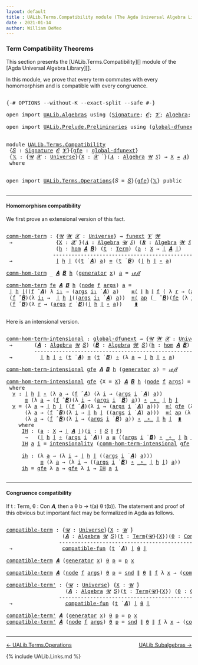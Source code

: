 ```yaml
---
layout: default
title : UALib.Terms.Compatibility module (The Agda Universal Algebra Library)
date : 2021-01-14
author: William DeMeo
---
```


### <a id="term-compatibility-theorems">Term Compatibility Theorems</a>

This section presents the [UALib.Terms.Compatibility][] module of the [Agda Universal Algebra Library][].

In this module, we prove that every term commutes with every homomorphism and is compatible with every congruence.

<pre class="Agda">

<a id="454" class="Symbol">{-#</a> <a id="458" class="Keyword">OPTIONS</a> <a id="466" class="Pragma">--without-K</a> <a id="478" class="Pragma">--exact-split</a> <a id="492" class="Pragma">--safe</a> <a id="499" class="Symbol">#-}</a>

<a id="504" class="Keyword">open</a> <a id="509" class="Keyword">import</a> <a id="516" href="UALib.Algebras.html" class="Module">UALib.Algebras</a> <a id="531" class="Keyword">using</a> <a id="537" class="Symbol">(</a><a id="538" href="UALib.Algebras.Signatures.html#1452" class="Function">Signature</a><a id="547" class="Symbol">;</a> <a id="549" href="universes.html#613" class="Generalizable">𝓞</a><a id="550" class="Symbol">;</a> <a id="552" href="universes.html#617" class="Generalizable">𝓥</a><a id="553" class="Symbol">;</a> <a id="555" href="UALib.Algebras.Algebras.html#811" class="Function">Algebra</a><a id="562" class="Symbol">;</a> <a id="564" href="UALib.Algebras.Algebras.html#3925" class="Function Operator">_↠_</a><a id="567" class="Symbol">)</a>

<a id="570" class="Keyword">open</a> <a id="575" class="Keyword">import</a> <a id="582" href="UALib.Prelude.Preliminaries.html" class="Module">UALib.Prelude.Preliminaries</a> <a id="610" class="Keyword">using</a> <a id="616" class="Symbol">(</a><a id="617" href="MGS-Subsingleton-Theorems.html#3468" class="Function">global-dfunext</a><a id="631" class="Symbol">;</a> <a id="633" href="universes.html#551" class="Postulate">Universe</a><a id="641" class="Symbol">;</a> <a id="643" href="universes.html#758" class="Function Operator">_̇</a><a id="645" class="Symbol">)</a>


<a id="649" class="Keyword">module</a> <a id="656" href="UALib.Terms.Compatibility.html" class="Module">UALib.Terms.Compatibility</a>
 <a id="683" class="Symbol">{</a><a id="684" href="UALib.Terms.Compatibility.html#684" class="Bound">𝑆</a> <a id="686" class="Symbol">:</a> <a id="688" href="UALib.Algebras.Signatures.html#1452" class="Function">Signature</a> <a id="698" href="universes.html#613" class="Generalizable">𝓞</a> <a id="700" href="universes.html#617" class="Generalizable">𝓥</a><a id="701" class="Symbol">}{</a><a id="703" href="UALib.Terms.Compatibility.html#703" class="Bound">gfe</a> <a id="707" class="Symbol">:</a> <a id="709" href="MGS-Subsingleton-Theorems.html#3468" class="Function">global-dfunext</a><a id="723" class="Symbol">}</a>
 <a id="726" class="Symbol">{</a><a id="727" href="UALib.Terms.Compatibility.html#727" class="Bound">𝕏</a> <a id="729" class="Symbol">:</a> <a id="731" class="Symbol">{</a><a id="732" href="UALib.Terms.Compatibility.html#732" class="Bound">𝓤</a> <a id="734" href="UALib.Terms.Compatibility.html#734" class="Bound">𝓧</a> <a id="736" class="Symbol">:</a> <a id="738" href="universes.html#551" class="Postulate">Universe</a><a id="746" class="Symbol">}{</a><a id="748" href="UALib.Terms.Compatibility.html#748" class="Bound">X</a> <a id="750" class="Symbol">:</a> <a id="752" href="UALib.Terms.Compatibility.html#734" class="Bound">𝓧</a> <a id="754" href="universes.html#758" class="Function Operator">̇</a> <a id="756" class="Symbol">}(</a><a id="758" href="UALib.Terms.Compatibility.html#758" class="Bound">𝑨</a> <a id="760" class="Symbol">:</a> <a id="762" href="UALib.Algebras.Algebras.html#811" class="Function">Algebra</a> <a id="770" href="UALib.Terms.Compatibility.html#732" class="Bound">𝓤</a> <a id="772" href="UALib.Terms.Compatibility.html#684" class="Bound">𝑆</a><a id="773" class="Symbol">)</a> <a id="775" class="Symbol">→</a> <a id="777" href="UALib.Terms.Compatibility.html#748" class="Bound">X</a> <a id="779" href="UALib.Algebras.Algebras.html#3925" class="Function Operator">↠</a> <a id="781" href="UALib.Terms.Compatibility.html#758" class="Bound">𝑨</a><a id="782" class="Symbol">}</a>
 <a id="785" class="Keyword">where</a>


<a id="793" class="Keyword">open</a> <a id="798" class="Keyword">import</a> <a id="805" href="UALib.Terms.Operations.html" class="Module">UALib.Terms.Operations</a><a id="827" class="Symbol">{</a><a id="828" class="Argument">𝑆</a> <a id="830" class="Symbol">=</a> <a id="832" href="UALib.Terms.Compatibility.html#684" class="Bound">𝑆</a><a id="833" class="Symbol">}{</a><a id="835" href="UALib.Terms.Compatibility.html#703" class="Bound">gfe</a><a id="838" class="Symbol">}{</a><a id="840" href="UALib.Terms.Compatibility.html#727" class="Bound">𝕏</a><a id="841" class="Symbol">}</a> <a id="843" class="Keyword">public</a>

</pre>

----------------------------------------------------------

#### <a id="homomorphism compatibility">Homomorphism compatibility</a>

We first prove an extensional version of this fact.

<pre class="Agda">

<a id="comm-hom-term"></a><a id="1062" href="UALib.Terms.Compatibility.html#1062" class="Function">comm-hom-term</a> <a id="1076" class="Symbol">:</a> <a id="1078" class="Symbol">{</a><a id="1079" href="UALib.Terms.Compatibility.html#1079" class="Bound">𝓤</a> <a id="1081" href="UALib.Terms.Compatibility.html#1081" class="Bound">𝓦</a> <a id="1083" href="UALib.Terms.Compatibility.html#1083" class="Bound">𝓧</a> <a id="1085" class="Symbol">:</a> <a id="1087" href="universes.html#551" class="Postulate">Universe</a><a id="1095" class="Symbol">}</a> <a id="1097" class="Symbol">→</a> <a id="1099" href="MGS-FunExt-from-Univalence.html#393" class="Function">funext</a> <a id="1106" href="UALib.Terms.Compatibility.html#700" class="Bound">𝓥</a> <a id="1108" href="UALib.Terms.Compatibility.html#1081" class="Bound">𝓦</a>
 <a id="1111" class="Symbol">→</a>              <a id="1126" class="Symbol">{</a><a id="1127" href="UALib.Terms.Compatibility.html#1127" class="Bound">X</a> <a id="1129" class="Symbol">:</a> <a id="1131" href="UALib.Terms.Compatibility.html#1083" class="Bound">𝓧</a> <a id="1133" href="universes.html#758" class="Function Operator">̇</a><a id="1134" class="Symbol">}(</a><a id="1136" href="UALib.Terms.Compatibility.html#1136" class="Bound">𝑨</a> <a id="1138" class="Symbol">:</a> <a id="1140" href="UALib.Algebras.Algebras.html#811" class="Function">Algebra</a> <a id="1148" href="UALib.Terms.Compatibility.html#1079" class="Bound">𝓤</a> <a id="1150" href="UALib.Terms.Compatibility.html#684" class="Bound">𝑆</a><a id="1151" class="Symbol">)</a> <a id="1153" class="Symbol">(</a><a id="1154" href="UALib.Terms.Compatibility.html#1154" class="Bound">𝑩</a> <a id="1156" class="Symbol">:</a> <a id="1158" href="UALib.Algebras.Algebras.html#811" class="Function">Algebra</a> <a id="1166" href="UALib.Terms.Compatibility.html#1081" class="Bound">𝓦</a> <a id="1168" href="UALib.Terms.Compatibility.html#684" class="Bound">𝑆</a><a id="1169" class="Symbol">)</a>
                <a id="1187" class="Symbol">(</a><a id="1188" href="UALib.Terms.Compatibility.html#1188" class="Bound">h</a> <a id="1190" class="Symbol">:</a> <a id="1192" href="UALib.Homomorphisms.Basic.html#2281" class="Function">hom</a> <a id="1196" href="UALib.Terms.Compatibility.html#1136" class="Bound">𝑨</a> <a id="1198" href="UALib.Terms.Compatibility.html#1154" class="Bound">𝑩</a><a id="1199" class="Symbol">)</a> <a id="1201" class="Symbol">(</a><a id="1202" href="UALib.Terms.Compatibility.html#1202" class="Bound">t</a> <a id="1204" class="Symbol">:</a> <a id="1206" href="UALib.Terms.Basic.html#1040" class="Datatype">Term</a><a id="1210" class="Symbol">)</a> <a id="1212" class="Symbol">(</a><a id="1213" href="UALib.Terms.Compatibility.html#1213" class="Bound">a</a> <a id="1215" class="Symbol">:</a> <a id="1217" href="UALib.Terms.Compatibility.html#1127" class="Bound">X</a> <a id="1219" class="Symbol">→</a> <a id="1221" href="UALib.Prelude.Preliminaries.html#10371" class="Function Operator">∣</a> <a id="1223" href="UALib.Terms.Compatibility.html#1136" class="Bound">𝑨</a> <a id="1225" href="UALib.Prelude.Preliminaries.html#10371" class="Function Operator">∣</a><a id="1226" class="Symbol">)</a>
               <a id="1243" class="Comment">------------------------------------------------------</a>
 <a id="1299" class="Symbol">→</a>              <a id="1314" href="UALib.Prelude.Preliminaries.html#10371" class="Function Operator">∣</a> <a id="1316" href="UALib.Terms.Compatibility.html#1188" class="Bound">h</a> <a id="1318" href="UALib.Prelude.Preliminaries.html#10371" class="Function Operator">∣</a> <a id="1320" class="Symbol">((</a><a id="1322" href="UALib.Terms.Compatibility.html#1202" class="Bound">t</a> <a id="1324" href="UALib.Terms.Operations.html#1383" class="Function Operator">̇</a> <a id="1326" href="UALib.Terms.Compatibility.html#1136" class="Bound">𝑨</a><a id="1327" class="Symbol">)</a> <a id="1329" href="UALib.Terms.Compatibility.html#1213" class="Bound">a</a><a id="1330" class="Symbol">)</a> <a id="1332" href="MGS-MLTT.html#4207" class="Datatype Operator">≡</a> <a id="1334" class="Symbol">(</a><a id="1335" href="UALib.Terms.Compatibility.html#1202" class="Bound">t</a> <a id="1337" href="UALib.Terms.Operations.html#1383" class="Function Operator">̇</a> <a id="1339" href="UALib.Terms.Compatibility.html#1154" class="Bound">𝑩</a><a id="1340" class="Symbol">)</a> <a id="1342" class="Symbol">(</a><a id="1343" href="UALib.Prelude.Preliminaries.html#10371" class="Function Operator">∣</a> <a id="1345" href="UALib.Terms.Compatibility.html#1188" class="Bound">h</a> <a id="1347" href="UALib.Prelude.Preliminaries.html#10371" class="Function Operator">∣</a> <a id="1349" href="MGS-MLTT.html#3813" class="Function Operator">∘</a> <a id="1351" href="UALib.Terms.Compatibility.html#1213" class="Bound">a</a><a id="1352" class="Symbol">)</a>

<a id="1355" href="UALib.Terms.Compatibility.html#1062" class="Function">comm-hom-term</a> <a id="1369" class="Symbol">_</a> <a id="1371" href="UALib.Terms.Compatibility.html#1371" class="Bound">𝑨</a> <a id="1373" href="UALib.Terms.Compatibility.html#1373" class="Bound">𝑩</a> <a id="1375" href="UALib.Terms.Compatibility.html#1375" class="Bound">h</a> <a id="1377" class="Symbol">(</a><a id="1378" href="UALib.Terms.Basic.html#1094" class="InductiveConstructor">generator</a> <a id="1388" href="UALib.Terms.Compatibility.html#1388" class="Bound">x</a><a id="1389" class="Symbol">)</a> <a id="1391" href="UALib.Terms.Compatibility.html#1391" class="Bound">a</a> <a id="1393" class="Symbol">=</a> <a id="1395" href="MGS-MLTT.html#4221" class="InductiveConstructor">𝓇ℯ𝒻𝓁</a>

<a id="1401" href="UALib.Terms.Compatibility.html#1062" class="Function">comm-hom-term</a> <a id="1415" href="UALib.Terms.Compatibility.html#1415" class="Bound">fe</a> <a id="1418" href="UALib.Terms.Compatibility.html#1418" class="Bound">𝑨</a> <a id="1420" href="UALib.Terms.Compatibility.html#1420" class="Bound">𝑩</a> <a id="1422" href="UALib.Terms.Compatibility.html#1422" class="Bound">h</a> <a id="1424" class="Symbol">(</a><a id="1425" href="UALib.Terms.Basic.html#1123" class="InductiveConstructor">node</a> <a id="1430" href="UALib.Terms.Compatibility.html#1430" class="Bound">f</a> <a id="1432" href="UALib.Terms.Compatibility.html#1432" class="Bound">args</a><a id="1436" class="Symbol">)</a> <a id="1438" href="UALib.Terms.Compatibility.html#1438" class="Bound">a</a> <a id="1440" class="Symbol">=</a>
 <a id="1443" href="UALib.Prelude.Preliminaries.html#10371" class="Function Operator">∣</a> <a id="1445" href="UALib.Terms.Compatibility.html#1422" class="Bound">h</a> <a id="1447" href="UALib.Prelude.Preliminaries.html#10371" class="Function Operator">∣</a><a id="1448" class="Symbol">((</a><a id="1450" href="UALib.Terms.Compatibility.html#1430" class="Bound">f</a> <a id="1452" href="UALib.Algebras.Algebras.html#3426" class="Function Operator">̂</a> <a id="1454" href="UALib.Terms.Compatibility.html#1418" class="Bound">𝑨</a><a id="1455" class="Symbol">)</a> <a id="1457" class="Symbol">λ</a> <a id="1459" href="UALib.Terms.Compatibility.html#1459" class="Bound">i₁</a> <a id="1462" class="Symbol">→</a> <a id="1464" class="Symbol">(</a><a id="1465" href="UALib.Terms.Compatibility.html#1432" class="Bound">args</a> <a id="1470" href="UALib.Terms.Compatibility.html#1459" class="Bound">i₁</a> <a id="1473" href="UALib.Terms.Operations.html#1383" class="Function Operator">̇</a> <a id="1475" href="UALib.Terms.Compatibility.html#1418" class="Bound">𝑨</a><a id="1476" class="Symbol">)</a> <a id="1478" href="UALib.Terms.Compatibility.html#1438" class="Bound">a</a><a id="1479" class="Symbol">)</a>    <a id="1484" href="MGS-MLTT.html#5997" class="Function Operator">≡⟨</a> <a id="1487" href="UALib.Prelude.Preliminaries.html#10452" class="Function Operator">∥</a> <a id="1489" href="UALib.Terms.Compatibility.html#1422" class="Bound">h</a> <a id="1491" href="UALib.Prelude.Preliminaries.html#10452" class="Function Operator">∥</a> <a id="1493" href="UALib.Terms.Compatibility.html#1430" class="Bound">f</a> <a id="1495" class="Symbol">(</a> <a id="1497" class="Symbol">λ</a> <a id="1499" href="UALib.Terms.Compatibility.html#1499" class="Bound">r</a> <a id="1501" class="Symbol">→</a> <a id="1503" class="Symbol">(</a><a id="1504" href="UALib.Terms.Compatibility.html#1432" class="Bound">args</a> <a id="1509" href="UALib.Terms.Compatibility.html#1499" class="Bound">r</a> <a id="1511" href="UALib.Terms.Operations.html#1383" class="Function Operator">̇</a> <a id="1513" href="UALib.Terms.Compatibility.html#1418" class="Bound">𝑨</a><a id="1514" class="Symbol">)</a> <a id="1516" href="UALib.Terms.Compatibility.html#1438" class="Bound">a</a> <a id="1518" class="Symbol">)</a> <a id="1520" href="MGS-MLTT.html#5997" class="Function Operator">⟩</a>
 <a id="1523" class="Symbol">(</a><a id="1524" href="UALib.Terms.Compatibility.html#1430" class="Bound">f</a> <a id="1526" href="UALib.Algebras.Algebras.html#3426" class="Function Operator">̂</a> <a id="1528" href="UALib.Terms.Compatibility.html#1420" class="Bound">𝑩</a><a id="1529" class="Symbol">)(λ</a> <a id="1533" href="UALib.Terms.Compatibility.html#1533" class="Bound">i₁</a> <a id="1536" class="Symbol">→</a>  <a id="1539" href="UALib.Prelude.Preliminaries.html#10371" class="Function Operator">∣</a> <a id="1541" href="UALib.Terms.Compatibility.html#1422" class="Bound">h</a> <a id="1543" href="UALib.Prelude.Preliminaries.html#10371" class="Function Operator">∣</a><a id="1544" class="Symbol">((</a><a id="1546" href="UALib.Terms.Compatibility.html#1432" class="Bound">args</a> <a id="1551" href="UALib.Terms.Compatibility.html#1533" class="Bound">i₁</a> <a id="1554" href="UALib.Terms.Operations.html#1383" class="Function Operator">̇</a> <a id="1556" href="UALib.Terms.Compatibility.html#1418" class="Bound">𝑨</a><a id="1557" class="Symbol">)</a> <a id="1559" href="UALib.Terms.Compatibility.html#1438" class="Bound">a</a><a id="1560" class="Symbol">))</a>  <a id="1564" href="MGS-MLTT.html#5997" class="Function Operator">≡⟨</a> <a id="1567" href="MGS-MLTT.html#6613" class="Function">ap</a> <a id="1570" class="Symbol">(_</a> <a id="1573" href="UALib.Algebras.Algebras.html#3426" class="Function Operator">̂</a> <a id="1575" href="UALib.Terms.Compatibility.html#1420" class="Bound">𝑩</a><a id="1576" class="Symbol">)(</a><a id="1578" href="UALib.Terms.Compatibility.html#1415" class="Bound">fe</a> <a id="1581" class="Symbol">(λ</a> <a id="1584" href="UALib.Terms.Compatibility.html#1584" class="Bound">i₁</a> <a id="1587" class="Symbol">→</a> <a id="1589" href="UALib.Terms.Compatibility.html#1062" class="Function">comm-hom-term</a> <a id="1603" href="UALib.Terms.Compatibility.html#1415" class="Bound">fe</a> <a id="1606" href="UALib.Terms.Compatibility.html#1418" class="Bound">𝑨</a> <a id="1608" href="UALib.Terms.Compatibility.html#1420" class="Bound">𝑩</a> <a id="1610" href="UALib.Terms.Compatibility.html#1422" class="Bound">h</a> <a id="1612" class="Symbol">(</a><a id="1613" href="UALib.Terms.Compatibility.html#1432" class="Bound">args</a> <a id="1618" href="UALib.Terms.Compatibility.html#1584" class="Bound">i₁</a><a id="1620" class="Symbol">)</a> <a id="1622" href="UALib.Terms.Compatibility.html#1438" class="Bound">a</a><a id="1623" class="Symbol">))</a><a id="1625" href="MGS-MLTT.html#5997" class="Function Operator">⟩</a>
 <a id="1628" class="Symbol">(</a><a id="1629" href="UALib.Terms.Compatibility.html#1430" class="Bound">f</a> <a id="1631" href="UALib.Algebras.Algebras.html#3426" class="Function Operator">̂</a> <a id="1633" href="UALib.Terms.Compatibility.html#1420" class="Bound">𝑩</a><a id="1634" class="Symbol">)(λ</a> <a id="1638" href="UALib.Terms.Compatibility.html#1638" class="Bound">r</a> <a id="1640" class="Symbol">→</a> <a id="1642" class="Symbol">(</a><a id="1643" href="UALib.Terms.Compatibility.html#1432" class="Bound">args</a> <a id="1648" href="UALib.Terms.Compatibility.html#1638" class="Bound">r</a> <a id="1650" href="UALib.Terms.Operations.html#1383" class="Function Operator">̇</a> <a id="1652" href="UALib.Terms.Compatibility.html#1420" class="Bound">𝑩</a><a id="1653" class="Symbol">)(</a><a id="1655" href="UALib.Prelude.Preliminaries.html#10371" class="Function Operator">∣</a> <a id="1657" href="UALib.Terms.Compatibility.html#1422" class="Bound">h</a> <a id="1659" href="UALib.Prelude.Preliminaries.html#10371" class="Function Operator">∣</a> <a id="1661" href="MGS-MLTT.html#3813" class="Function Operator">∘</a> <a id="1663" href="UALib.Terms.Compatibility.html#1438" class="Bound">a</a><a id="1664" class="Symbol">))</a>    <a id="1670" href="MGS-MLTT.html#6079" class="Function Operator">∎</a>

</pre>

Here is an intensional version.

<pre class="Agda">

<a id="comm-hom-term-intensional"></a><a id="1732" href="UALib.Terms.Compatibility.html#1732" class="Function">comm-hom-term-intensional</a> <a id="1758" class="Symbol">:</a> <a id="1760" href="MGS-Subsingleton-Theorems.html#3468" class="Function">global-dfunext</a> <a id="1775" class="Symbol">→</a> <a id="1777" class="Symbol">{</a><a id="1778" href="UALib.Terms.Compatibility.html#1778" class="Bound">𝓤</a> <a id="1780" href="UALib.Terms.Compatibility.html#1780" class="Bound">𝓦</a> <a id="1782" href="UALib.Terms.Compatibility.html#1782" class="Bound">𝓧</a> <a id="1784" class="Symbol">:</a> <a id="1786" href="universes.html#551" class="Postulate">Universe</a><a id="1794" class="Symbol">}{</a><a id="1796" href="UALib.Terms.Compatibility.html#1796" class="Bound">X</a> <a id="1798" class="Symbol">:</a> <a id="1800" href="UALib.Terms.Compatibility.html#1782" class="Bound">𝓧</a> <a id="1802" href="universes.html#758" class="Function Operator">̇</a><a id="1803" class="Symbol">}</a>
 <a id="1806" class="Symbol">→</a>       <a id="1814" class="Symbol">(</a><a id="1815" href="UALib.Terms.Compatibility.html#1815" class="Bound">𝑨</a> <a id="1817" class="Symbol">:</a> <a id="1819" href="UALib.Algebras.Algebras.html#811" class="Function">Algebra</a> <a id="1827" href="UALib.Terms.Compatibility.html#1778" class="Bound">𝓤</a> <a id="1829" href="UALib.Terms.Compatibility.html#684" class="Bound">𝑆</a><a id="1830" class="Symbol">)</a> <a id="1832" class="Symbol">(</a><a id="1833" href="UALib.Terms.Compatibility.html#1833" class="Bound">𝑩</a> <a id="1835" class="Symbol">:</a> <a id="1837" href="UALib.Algebras.Algebras.html#811" class="Function">Algebra</a> <a id="1845" href="UALib.Terms.Compatibility.html#1780" class="Bound">𝓦</a> <a id="1847" href="UALib.Terms.Compatibility.html#684" class="Bound">𝑆</a><a id="1848" class="Symbol">)(</a><a id="1850" href="UALib.Terms.Compatibility.html#1850" class="Bound">h</a> <a id="1852" class="Symbol">:</a> <a id="1854" href="UALib.Homomorphisms.Basic.html#2281" class="Function">hom</a> <a id="1858" href="UALib.Terms.Compatibility.html#1815" class="Bound">𝑨</a> <a id="1860" href="UALib.Terms.Compatibility.html#1833" class="Bound">𝑩</a><a id="1861" class="Symbol">)</a> <a id="1863" class="Symbol">(</a><a id="1864" href="UALib.Terms.Compatibility.html#1864" class="Bound">t</a> <a id="1866" class="Symbol">:</a> <a id="1868" href="UALib.Terms.Basic.html#1040" class="Datatype">Term</a><a id="1872" class="Symbol">)</a>
         <a id="1883" class="Comment">------------------------------------------------------------------</a>
 <a id="1951" class="Symbol">→</a>         <a id="1961" href="UALib.Prelude.Preliminaries.html#10371" class="Function Operator">∣</a> <a id="1963" href="UALib.Terms.Compatibility.html#1850" class="Bound">h</a> <a id="1965" href="UALib.Prelude.Preliminaries.html#10371" class="Function Operator">∣</a> <a id="1967" href="MGS-MLTT.html#3813" class="Function Operator">∘</a> <a id="1969" class="Symbol">(</a><a id="1970" href="UALib.Terms.Compatibility.html#1864" class="Bound">t</a> <a id="1972" href="UALib.Terms.Operations.html#1383" class="Function Operator">̇</a> <a id="1974" href="UALib.Terms.Compatibility.html#1815" class="Bound">𝑨</a><a id="1975" class="Symbol">)</a> <a id="1977" href="MGS-MLTT.html#4207" class="Datatype Operator">≡</a> <a id="1979" class="Symbol">(</a><a id="1980" href="UALib.Terms.Compatibility.html#1864" class="Bound">t</a> <a id="1982" href="UALib.Terms.Operations.html#1383" class="Function Operator">̇</a> <a id="1984" href="UALib.Terms.Compatibility.html#1833" class="Bound">𝑩</a><a id="1985" class="Symbol">)</a> <a id="1987" href="MGS-MLTT.html#3813" class="Function Operator">∘</a> <a id="1989" class="Symbol">(λ</a> <a id="1992" href="UALib.Terms.Compatibility.html#1992" class="Bound">a</a> <a id="1994" class="Symbol">→</a> <a id="1996" href="UALib.Prelude.Preliminaries.html#10371" class="Function Operator">∣</a> <a id="1998" href="UALib.Terms.Compatibility.html#1850" class="Bound">h</a> <a id="2000" href="UALib.Prelude.Preliminaries.html#10371" class="Function Operator">∣</a> <a id="2002" href="MGS-MLTT.html#3813" class="Function Operator">∘</a> <a id="2004" href="UALib.Terms.Compatibility.html#1992" class="Bound">a</a><a id="2005" class="Symbol">)</a>

<a id="2008" href="UALib.Terms.Compatibility.html#1732" class="Function">comm-hom-term-intensional</a> <a id="2034" href="UALib.Terms.Compatibility.html#2034" class="Bound">gfe</a> <a id="2038" href="UALib.Terms.Compatibility.html#2038" class="Bound">𝑨</a> <a id="2040" href="UALib.Terms.Compatibility.html#2040" class="Bound">𝑩</a> <a id="2042" href="UALib.Terms.Compatibility.html#2042" class="Bound">h</a> <a id="2044" class="Symbol">(</a><a id="2045" href="UALib.Terms.Basic.html#1094" class="InductiveConstructor">generator</a> <a id="2055" href="UALib.Terms.Compatibility.html#2055" class="Bound">x</a><a id="2056" class="Symbol">)</a> <a id="2058" class="Symbol">=</a> <a id="2060" href="MGS-MLTT.html#4221" class="InductiveConstructor">𝓇ℯ𝒻𝓁</a>

<a id="2066" href="UALib.Terms.Compatibility.html#1732" class="Function">comm-hom-term-intensional</a> <a id="2092" href="UALib.Terms.Compatibility.html#2092" class="Bound">gfe</a> <a id="2096" class="Symbol">{</a><a id="2097" class="Argument">X</a> <a id="2099" class="Symbol">=</a> <a id="2101" href="UALib.Terms.Compatibility.html#2101" class="Bound">X</a><a id="2102" class="Symbol">}</a> <a id="2104" href="UALib.Terms.Compatibility.html#2104" class="Bound">𝑨</a> <a id="2106" href="UALib.Terms.Compatibility.html#2106" class="Bound">𝑩</a> <a id="2108" href="UALib.Terms.Compatibility.html#2108" class="Bound">h</a> <a id="2110" class="Symbol">(</a><a id="2111" href="UALib.Terms.Basic.html#1123" class="InductiveConstructor">node</a> <a id="2116" href="UALib.Terms.Compatibility.html#2116" class="Bound">f</a> <a id="2118" href="UALib.Terms.Compatibility.html#2118" class="Bound">args</a><a id="2122" class="Symbol">)</a> <a id="2124" class="Symbol">=</a> <a id="2126" href="UALib.Terms.Compatibility.html#2137" class="Function">γ</a>
 <a id="2129" class="Keyword">where</a>
  <a id="2137" href="UALib.Terms.Compatibility.html#2137" class="Function">γ</a> <a id="2139" class="Symbol">:</a> <a id="2141" href="UALib.Prelude.Preliminaries.html#10371" class="Function Operator">∣</a> <a id="2143" href="UALib.Terms.Compatibility.html#2108" class="Bound">h</a> <a id="2145" href="UALib.Prelude.Preliminaries.html#10371" class="Function Operator">∣</a> <a id="2147" href="MGS-MLTT.html#3813" class="Function Operator">∘</a> <a id="2149" class="Symbol">(λ</a> <a id="2152" href="UALib.Terms.Compatibility.html#2152" class="Bound">a</a> <a id="2154" class="Symbol">→</a> <a id="2156" class="Symbol">(</a><a id="2157" href="UALib.Terms.Compatibility.html#2116" class="Bound">f</a> <a id="2159" href="UALib.Algebras.Algebras.html#3426" class="Function Operator">̂</a> <a id="2161" href="UALib.Terms.Compatibility.html#2104" class="Bound">𝑨</a><a id="2162" class="Symbol">)</a> <a id="2164" class="Symbol">(λ</a> <a id="2167" href="UALib.Terms.Compatibility.html#2167" class="Bound">i</a> <a id="2169" class="Symbol">→</a> <a id="2171" class="Symbol">(</a><a id="2172" href="UALib.Terms.Compatibility.html#2118" class="Bound">args</a> <a id="2177" href="UALib.Terms.Compatibility.html#2167" class="Bound">i</a> <a id="2179" href="UALib.Terms.Operations.html#1383" class="Function Operator">̇</a> <a id="2181" href="UALib.Terms.Compatibility.html#2104" class="Bound">𝑨</a><a id="2182" class="Symbol">)</a> <a id="2184" href="UALib.Terms.Compatibility.html#2152" class="Bound">a</a><a id="2185" class="Symbol">))</a>
      <a id="2194" href="MGS-MLTT.html#4207" class="Datatype Operator">≡</a> <a id="2196" class="Symbol">(λ</a> <a id="2199" href="UALib.Terms.Compatibility.html#2199" class="Bound">a</a> <a id="2201" class="Symbol">→</a> <a id="2203" class="Symbol">(</a><a id="2204" href="UALib.Terms.Compatibility.html#2116" class="Bound">f</a> <a id="2206" href="UALib.Algebras.Algebras.html#3426" class="Function Operator">̂</a> <a id="2208" href="UALib.Terms.Compatibility.html#2106" class="Bound">𝑩</a><a id="2209" class="Symbol">)(λ</a> <a id="2213" href="UALib.Terms.Compatibility.html#2213" class="Bound">i</a> <a id="2215" class="Symbol">→</a> <a id="2217" class="Symbol">(</a><a id="2218" href="UALib.Terms.Compatibility.html#2118" class="Bound">args</a> <a id="2223" href="UALib.Terms.Compatibility.html#2213" class="Bound">i</a> <a id="2225" href="UALib.Terms.Operations.html#1383" class="Function Operator">̇</a> <a id="2227" href="UALib.Terms.Compatibility.html#2106" class="Bound">𝑩</a><a id="2228" class="Symbol">)</a> <a id="2230" href="UALib.Terms.Compatibility.html#2199" class="Bound">a</a><a id="2231" class="Symbol">))</a> <a id="2234" href="MGS-MLTT.html#3813" class="Function Operator">∘</a> <a id="2236" href="MGS-MLTT.html#3813" class="Function Operator">_∘_</a> <a id="2240" href="UALib.Prelude.Preliminaries.html#10371" class="Function Operator">∣</a> <a id="2242" href="UALib.Terms.Compatibility.html#2108" class="Bound">h</a> <a id="2244" href="UALib.Prelude.Preliminaries.html#10371" class="Function Operator">∣</a>
  <a id="2248" href="UALib.Terms.Compatibility.html#2137" class="Function">γ</a> <a id="2250" class="Symbol">=</a> <a id="2252" class="Symbol">(λ</a> <a id="2255" href="UALib.Terms.Compatibility.html#2255" class="Bound">a</a> <a id="2257" class="Symbol">→</a> <a id="2259" href="UALib.Prelude.Preliminaries.html#10371" class="Function Operator">∣</a> <a id="2261" href="UALib.Terms.Compatibility.html#2108" class="Bound">h</a> <a id="2263" href="UALib.Prelude.Preliminaries.html#10371" class="Function Operator">∣</a> <a id="2265" class="Symbol">((</a><a id="2267" href="UALib.Terms.Compatibility.html#2116" class="Bound">f</a> <a id="2269" href="UALib.Algebras.Algebras.html#3426" class="Function Operator">̂</a> <a id="2271" href="UALib.Terms.Compatibility.html#2104" class="Bound">𝑨</a><a id="2272" class="Symbol">)(λ</a> <a id="2276" href="UALib.Terms.Compatibility.html#2276" class="Bound">i</a> <a id="2278" class="Symbol">→</a> <a id="2280" class="Symbol">(</a><a id="2281" href="UALib.Terms.Compatibility.html#2118" class="Bound">args</a> <a id="2286" href="UALib.Terms.Compatibility.html#2276" class="Bound">i</a> <a id="2288" href="UALib.Terms.Operations.html#1383" class="Function Operator">̇</a> <a id="2290" href="UALib.Terms.Compatibility.html#2104" class="Bound">𝑨</a><a id="2291" class="Symbol">)</a> <a id="2293" href="UALib.Terms.Compatibility.html#2255" class="Bound">a</a><a id="2294" class="Symbol">)))</a>  <a id="2299" href="MGS-MLTT.html#5997" class="Function Operator">≡⟨</a> <a id="2302" href="UALib.Terms.Compatibility.html#2092" class="Bound">gfe</a> <a id="2306" class="Symbol">(λ</a> <a id="2309" href="UALib.Terms.Compatibility.html#2309" class="Bound">a</a> <a id="2311" class="Symbol">→</a> <a id="2313" href="UALib.Prelude.Preliminaries.html#10452" class="Function Operator">∥</a> <a id="2315" href="UALib.Terms.Compatibility.html#2108" class="Bound">h</a> <a id="2317" href="UALib.Prelude.Preliminaries.html#10452" class="Function Operator">∥</a> <a id="2319" href="UALib.Terms.Compatibility.html#2116" class="Bound">f</a> <a id="2321" class="Symbol">(</a> <a id="2323" class="Symbol">λ</a> <a id="2325" href="UALib.Terms.Compatibility.html#2325" class="Bound">r</a> <a id="2327" class="Symbol">→</a> <a id="2329" class="Symbol">(</a><a id="2330" href="UALib.Terms.Compatibility.html#2118" class="Bound">args</a> <a id="2335" href="UALib.Terms.Compatibility.html#2325" class="Bound">r</a> <a id="2337" href="UALib.Terms.Operations.html#1383" class="Function Operator">̇</a> <a id="2339" href="UALib.Terms.Compatibility.html#2104" class="Bound">𝑨</a><a id="2340" class="Symbol">)</a> <a id="2342" href="UALib.Terms.Compatibility.html#2309" class="Bound">a</a> <a id="2344" class="Symbol">))</a> <a id="2347" href="MGS-MLTT.html#5997" class="Function Operator">⟩</a>
      <a id="2355" class="Symbol">(λ</a> <a id="2358" href="UALib.Terms.Compatibility.html#2358" class="Bound">a</a> <a id="2360" class="Symbol">→</a> <a id="2362" class="Symbol">(</a><a id="2363" href="UALib.Terms.Compatibility.html#2116" class="Bound">f</a> <a id="2365" href="UALib.Algebras.Algebras.html#3426" class="Function Operator">̂</a> <a id="2367" href="UALib.Terms.Compatibility.html#2106" class="Bound">𝑩</a><a id="2368" class="Symbol">)(λ</a> <a id="2372" href="UALib.Terms.Compatibility.html#2372" class="Bound">i</a> <a id="2374" class="Symbol">→</a> <a id="2376" href="UALib.Prelude.Preliminaries.html#10371" class="Function Operator">∣</a> <a id="2378" href="UALib.Terms.Compatibility.html#2108" class="Bound">h</a> <a id="2380" href="UALib.Prelude.Preliminaries.html#10371" class="Function Operator">∣</a> <a id="2382" class="Symbol">((</a><a id="2384" href="UALib.Terms.Compatibility.html#2118" class="Bound">args</a> <a id="2389" href="UALib.Terms.Compatibility.html#2372" class="Bound">i</a> <a id="2391" href="UALib.Terms.Operations.html#1383" class="Function Operator">̇</a> <a id="2393" href="UALib.Terms.Compatibility.html#2104" class="Bound">𝑨</a><a id="2394" class="Symbol">)</a> <a id="2396" href="UALib.Terms.Compatibility.html#2358" class="Bound">a</a><a id="2397" class="Symbol">)))</a>  <a id="2402" href="MGS-MLTT.html#5997" class="Function Operator">≡⟨</a> <a id="2405" href="MGS-MLTT.html#6613" class="Function">ap</a> <a id="2408" class="Symbol">(λ</a> <a id="2411" href="UALib.Terms.Compatibility.html#2411" class="Bound">-</a> <a id="2413" class="Symbol">→</a> <a id="2415" class="Symbol">(λ</a> <a id="2418" href="UALib.Terms.Compatibility.html#2418" class="Bound">a</a> <a id="2420" class="Symbol">→</a> <a id="2422" class="Symbol">(</a><a id="2423" href="UALib.Terms.Compatibility.html#2116" class="Bound">f</a> <a id="2425" href="UALib.Algebras.Algebras.html#3426" class="Function Operator">̂</a> <a id="2427" href="UALib.Terms.Compatibility.html#2106" class="Bound">𝑩</a><a id="2428" class="Symbol">)(</a><a id="2430" href="UALib.Terms.Compatibility.html#2411" class="Bound">-</a> <a id="2432" href="UALib.Terms.Compatibility.html#2418" class="Bound">a</a><a id="2433" class="Symbol">)))</a> <a id="2437" href="UALib.Terms.Compatibility.html#2700" class="Function">ih</a> <a id="2440" href="MGS-MLTT.html#5997" class="Function Operator">⟩</a>
      <a id="2448" class="Symbol">(λ</a> <a id="2451" href="UALib.Terms.Compatibility.html#2451" class="Bound">a</a> <a id="2453" class="Symbol">→</a> <a id="2455" class="Symbol">(</a><a id="2456" href="UALib.Terms.Compatibility.html#2116" class="Bound">f</a> <a id="2458" href="UALib.Algebras.Algebras.html#3426" class="Function Operator">̂</a> <a id="2460" href="UALib.Terms.Compatibility.html#2106" class="Bound">𝑩</a><a id="2461" class="Symbol">)(λ</a> <a id="2465" href="UALib.Terms.Compatibility.html#2465" class="Bound">i</a> <a id="2467" class="Symbol">→</a> <a id="2469" class="Symbol">(</a><a id="2470" href="UALib.Terms.Compatibility.html#2118" class="Bound">args</a> <a id="2475" href="UALib.Terms.Compatibility.html#2465" class="Bound">i</a> <a id="2477" href="UALib.Terms.Operations.html#1383" class="Function Operator">̇</a> <a id="2479" href="UALib.Terms.Compatibility.html#2106" class="Bound">𝑩</a><a id="2480" class="Symbol">)</a> <a id="2482" href="UALib.Terms.Compatibility.html#2451" class="Bound">a</a><a id="2483" class="Symbol">))</a> <a id="2486" href="MGS-MLTT.html#3813" class="Function Operator">∘</a> <a id="2488" href="MGS-MLTT.html#3813" class="Function Operator">_∘_</a> <a id="2492" href="UALib.Prelude.Preliminaries.html#10371" class="Function Operator">∣</a> <a id="2494" href="UALib.Terms.Compatibility.html#2108" class="Bound">h</a> <a id="2496" href="UALib.Prelude.Preliminaries.html#10371" class="Function Operator">∣</a>  <a id="2499" href="MGS-MLTT.html#6079" class="Function Operator">∎</a>
    <a id="2505" class="Keyword">where</a>
     <a id="2516" href="UALib.Terms.Compatibility.html#2516" class="Function">IH</a> <a id="2519" class="Symbol">:</a> <a id="2521" class="Symbol">(</a><a id="2522" href="UALib.Terms.Compatibility.html#2522" class="Bound">a</a> <a id="2524" class="Symbol">:</a> <a id="2526" href="UALib.Terms.Compatibility.html#2101" class="Bound">X</a> <a id="2528" class="Symbol">→</a> <a id="2530" href="UALib.Prelude.Preliminaries.html#10371" class="Function Operator">∣</a> <a id="2532" href="UALib.Terms.Compatibility.html#2104" class="Bound">𝑨</a> <a id="2534" href="UALib.Prelude.Preliminaries.html#10371" class="Function Operator">∣</a><a id="2535" class="Symbol">)(</a><a id="2537" href="UALib.Terms.Compatibility.html#2537" class="Bound">i</a> <a id="2539" class="Symbol">:</a> <a id="2541" href="UALib.Prelude.Preliminaries.html#10452" class="Function Operator">∥</a> <a id="2543" href="UALib.Terms.Compatibility.html#684" class="Bound">𝑆</a> <a id="2545" href="UALib.Prelude.Preliminaries.html#10452" class="Function Operator">∥</a> <a id="2547" href="UALib.Terms.Compatibility.html#2116" class="Bound">f</a><a id="2548" class="Symbol">)</a>
      <a id="2556" class="Symbol">→</a>   <a id="2560" class="Symbol">(</a><a id="2561" href="UALib.Prelude.Preliminaries.html#10371" class="Function Operator">∣</a> <a id="2563" href="UALib.Terms.Compatibility.html#2108" class="Bound">h</a> <a id="2565" href="UALib.Prelude.Preliminaries.html#10371" class="Function Operator">∣</a> <a id="2567" href="MGS-MLTT.html#3813" class="Function Operator">∘</a> <a id="2569" class="Symbol">(</a><a id="2570" href="UALib.Terms.Compatibility.html#2118" class="Bound">args</a> <a id="2575" href="UALib.Terms.Compatibility.html#2537" class="Bound">i</a> <a id="2577" href="UALib.Terms.Operations.html#1383" class="Function Operator">̇</a> <a id="2579" href="UALib.Terms.Compatibility.html#2104" class="Bound">𝑨</a><a id="2580" class="Symbol">))</a> <a id="2583" href="UALib.Terms.Compatibility.html#2522" class="Bound">a</a> <a id="2585" href="MGS-MLTT.html#4207" class="Datatype Operator">≡</a> <a id="2587" class="Symbol">((</a><a id="2589" href="UALib.Terms.Compatibility.html#2118" class="Bound">args</a> <a id="2594" href="UALib.Terms.Compatibility.html#2537" class="Bound">i</a> <a id="2596" href="UALib.Terms.Operations.html#1383" class="Function Operator">̇</a> <a id="2598" href="UALib.Terms.Compatibility.html#2106" class="Bound">𝑩</a><a id="2599" class="Symbol">)</a> <a id="2601" href="MGS-MLTT.html#3813" class="Function Operator">∘</a> <a id="2603" href="MGS-MLTT.html#3813" class="Function Operator">_∘_</a> <a id="2607" href="UALib.Prelude.Preliminaries.html#10371" class="Function Operator">∣</a> <a id="2609" href="UALib.Terms.Compatibility.html#2108" class="Bound">h</a> <a id="2611" href="UALib.Prelude.Preliminaries.html#10371" class="Function Operator">∣</a><a id="2612" class="Symbol">)</a> <a id="2614" href="UALib.Terms.Compatibility.html#2522" class="Bound">a</a>
     <a id="2621" href="UALib.Terms.Compatibility.html#2516" class="Function">IH</a> <a id="2624" href="UALib.Terms.Compatibility.html#2624" class="Bound">a</a> <a id="2626" href="UALib.Terms.Compatibility.html#2626" class="Bound">i</a> <a id="2628" class="Symbol">=</a> <a id="2630" href="UALib.Prelude.Extensionality.html#3876" class="Function">intensionality</a> <a id="2645" class="Symbol">(</a><a id="2646" href="UALib.Terms.Compatibility.html#1732" class="Function">comm-hom-term-intensional</a> <a id="2672" href="UALib.Terms.Compatibility.html#2092" class="Bound">gfe</a> <a id="2676" href="UALib.Terms.Compatibility.html#2104" class="Bound">𝑨</a> <a id="2678" href="UALib.Terms.Compatibility.html#2106" class="Bound">𝑩</a> <a id="2680" href="UALib.Terms.Compatibility.html#2108" class="Bound">h</a> <a id="2682" class="Symbol">(</a><a id="2683" href="UALib.Terms.Compatibility.html#2118" class="Bound">args</a> <a id="2688" href="UALib.Terms.Compatibility.html#2626" class="Bound">i</a><a id="2689" class="Symbol">))</a> <a id="2692" href="UALib.Terms.Compatibility.html#2624" class="Bound">a</a>

     <a id="2700" href="UALib.Terms.Compatibility.html#2700" class="Function">ih</a> <a id="2703" class="Symbol">:</a> <a id="2705" class="Symbol">(λ</a> <a id="2708" href="UALib.Terms.Compatibility.html#2708" class="Bound">a</a> <a id="2710" class="Symbol">→</a> <a id="2712" class="Symbol">(λ</a> <a id="2715" href="UALib.Terms.Compatibility.html#2715" class="Bound">i</a> <a id="2717" class="Symbol">→</a> <a id="2719" href="UALib.Prelude.Preliminaries.html#10371" class="Function Operator">∣</a> <a id="2721" href="UALib.Terms.Compatibility.html#2108" class="Bound">h</a> <a id="2723" href="UALib.Prelude.Preliminaries.html#10371" class="Function Operator">∣</a> <a id="2725" class="Symbol">((</a><a id="2727" href="UALib.Terms.Compatibility.html#2118" class="Bound">args</a> <a id="2732" href="UALib.Terms.Compatibility.html#2715" class="Bound">i</a> <a id="2734" href="UALib.Terms.Operations.html#1383" class="Function Operator">̇</a> <a id="2736" href="UALib.Terms.Compatibility.html#2104" class="Bound">𝑨</a><a id="2737" class="Symbol">)</a> <a id="2739" href="UALib.Terms.Compatibility.html#2708" class="Bound">a</a><a id="2740" class="Symbol">)))</a>
           <a id="2755" href="MGS-MLTT.html#4207" class="Datatype Operator">≡</a> <a id="2757" class="Symbol">(λ</a> <a id="2760" href="UALib.Terms.Compatibility.html#2760" class="Bound">a</a> <a id="2762" class="Symbol">→</a> <a id="2764" class="Symbol">(λ</a> <a id="2767" href="UALib.Terms.Compatibility.html#2767" class="Bound">i</a> <a id="2769" class="Symbol">→</a> <a id="2771" class="Symbol">((</a><a id="2773" href="UALib.Terms.Compatibility.html#2118" class="Bound">args</a> <a id="2778" href="UALib.Terms.Compatibility.html#2767" class="Bound">i</a> <a id="2780" href="UALib.Terms.Operations.html#1383" class="Function Operator">̇</a> <a id="2782" href="UALib.Terms.Compatibility.html#2106" class="Bound">𝑩</a><a id="2783" class="Symbol">)</a> <a id="2785" href="MGS-MLTT.html#3813" class="Function Operator">∘</a> <a id="2787" href="MGS-MLTT.html#3813" class="Function Operator">_∘_</a> <a id="2791" href="UALib.Prelude.Preliminaries.html#10371" class="Function Operator">∣</a> <a id="2793" href="UALib.Terms.Compatibility.html#2108" class="Bound">h</a> <a id="2795" href="UALib.Prelude.Preliminaries.html#10371" class="Function Operator">∣</a><a id="2796" class="Symbol">)</a> <a id="2798" href="UALib.Terms.Compatibility.html#2760" class="Bound">a</a><a id="2799" class="Symbol">))</a>
     <a id="2807" href="UALib.Terms.Compatibility.html#2700" class="Function">ih</a> <a id="2810" class="Symbol">=</a> <a id="2812" href="UALib.Terms.Compatibility.html#2092" class="Bound">gfe</a> <a id="2816" class="Symbol">λ</a> <a id="2818" href="UALib.Terms.Compatibility.html#2818" class="Bound">a</a> <a id="2820" class="Symbol">→</a> <a id="2822" href="UALib.Terms.Compatibility.html#2092" class="Bound">gfe</a> <a id="2826" class="Symbol">λ</a> <a id="2828" href="UALib.Terms.Compatibility.html#2828" class="Bound">i</a> <a id="2830" class="Symbol">→</a> <a id="2832" href="UALib.Terms.Compatibility.html#2516" class="Function">IH</a> <a id="2835" href="UALib.Terms.Compatibility.html#2818" class="Bound">a</a> <a id="2837" href="UALib.Terms.Compatibility.html#2828" class="Bound">i</a>

</pre>

--------------------------------------

#### <a id="congruence-compatibility">Congruence compatibility</a>

If t : Term, θ : Con 𝑨, then a θ b → t(a) θ t(b)). The statement and proof of this obvious but important fact may be formalized in Agda as follows.

<pre class="Agda">

<a id="compatible-term"></a><a id="3123" href="UALib.Terms.Compatibility.html#3123" class="Function">compatible-term</a> <a id="3139" class="Symbol">:</a> <a id="3141" class="Symbol">{</a><a id="3142" href="UALib.Terms.Compatibility.html#3142" class="Bound">𝓤</a> <a id="3144" class="Symbol">:</a> <a id="3146" href="universes.html#551" class="Postulate">Universe</a><a id="3154" class="Symbol">}{</a><a id="3156" href="UALib.Terms.Compatibility.html#3156" class="Bound">X</a> <a id="3158" class="Symbol">:</a> <a id="3160" href="UALib.Terms.Compatibility.html#3142" class="Bound">𝓤</a> <a id="3162" href="universes.html#758" class="Function Operator">̇</a><a id="3163" class="Symbol">}</a>
                  <a id="3183" class="Symbol">(</a><a id="3184" href="UALib.Terms.Compatibility.html#3184" class="Bound">𝑨</a> <a id="3186" class="Symbol">:</a> <a id="3188" href="UALib.Algebras.Algebras.html#811" class="Function">Algebra</a> <a id="3196" href="UALib.Terms.Compatibility.html#3142" class="Bound">𝓤</a> <a id="3198" href="UALib.Terms.Compatibility.html#684" class="Bound">𝑆</a><a id="3199" class="Symbol">)(</a><a id="3201" href="UALib.Terms.Compatibility.html#3201" class="Bound">t</a> <a id="3203" class="Symbol">:</a> <a id="3205" href="UALib.Terms.Basic.html#1040" class="Datatype">Term</a><a id="3209" class="Symbol">{</a><a id="3210" href="UALib.Terms.Compatibility.html#3142" class="Bound">𝓤</a><a id="3211" class="Symbol">}{</a><a id="3213" href="UALib.Terms.Compatibility.html#3156" class="Bound">X</a><a id="3214" class="Symbol">})(</a><a id="3217" href="UALib.Terms.Compatibility.html#3217" class="Bound">θ</a> <a id="3219" class="Symbol">:</a> <a id="3221" href="UALib.Relations.Congruences.html#935" class="Function">Con</a> <a id="3225" href="UALib.Terms.Compatibility.html#3184" class="Bound">𝑨</a><a id="3226" class="Symbol">)</a>
                 <a id="3245" class="Comment">------------------------------------------------</a>
 <a id="3295" class="Symbol">→</a>                <a id="3312" href="UALib.Relations.Quotients.html#5731" class="Function">compatible-fun</a> <a id="3327" class="Symbol">(</a><a id="3328" href="UALib.Terms.Compatibility.html#3201" class="Bound">t</a> <a id="3330" href="UALib.Terms.Operations.html#1383" class="Function Operator">̇</a> <a id="3332" href="UALib.Terms.Compatibility.html#3184" class="Bound">𝑨</a><a id="3333" class="Symbol">)</a> <a id="3335" href="UALib.Prelude.Preliminaries.html#10371" class="Function Operator">∣</a> <a id="3337" href="UALib.Terms.Compatibility.html#3217" class="Bound">θ</a> <a id="3339" href="UALib.Prelude.Preliminaries.html#10371" class="Function Operator">∣</a>

<a id="3342" href="UALib.Terms.Compatibility.html#3123" class="Function">compatible-term</a> <a id="3358" href="UALib.Terms.Compatibility.html#3358" class="Bound">𝑨</a> <a id="3360" class="Symbol">(</a><a id="3361" href="UALib.Terms.Basic.html#1094" class="InductiveConstructor">generator</a> <a id="3371" href="UALib.Terms.Compatibility.html#3371" class="Bound">x</a><a id="3372" class="Symbol">)</a> <a id="3374" href="UALib.Terms.Compatibility.html#3374" class="Bound">θ</a> <a id="3376" href="UALib.Terms.Compatibility.html#3376" class="Bound">p</a> <a id="3378" class="Symbol">=</a> <a id="3380" href="UALib.Terms.Compatibility.html#3376" class="Bound">p</a> <a id="3382" href="UALib.Terms.Compatibility.html#3371" class="Bound">x</a>

<a id="3385" href="UALib.Terms.Compatibility.html#3123" class="Function">compatible-term</a> <a id="3401" href="UALib.Terms.Compatibility.html#3401" class="Bound">𝑨</a> <a id="3403" class="Symbol">(</a><a id="3404" href="UALib.Terms.Basic.html#1123" class="InductiveConstructor">node</a> <a id="3409" href="UALib.Terms.Compatibility.html#3409" class="Bound">f</a> <a id="3411" href="UALib.Terms.Compatibility.html#3411" class="Bound">args</a><a id="3415" class="Symbol">)</a> <a id="3417" href="UALib.Terms.Compatibility.html#3417" class="Bound">θ</a> <a id="3419" href="UALib.Terms.Compatibility.html#3419" class="Bound">p</a> <a id="3421" class="Symbol">=</a> <a id="3423" href="UALib.Prelude.Preliminaries.html#10456" class="Function">snd</a> <a id="3427" href="UALib.Prelude.Preliminaries.html#10452" class="Function Operator">∥</a> <a id="3429" href="UALib.Terms.Compatibility.html#3417" class="Bound">θ</a> <a id="3431" href="UALib.Prelude.Preliminaries.html#10452" class="Function Operator">∥</a> <a id="3433" href="UALib.Terms.Compatibility.html#3409" class="Bound">f</a> <a id="3435" class="Symbol">λ</a> <a id="3437" href="UALib.Terms.Compatibility.html#3437" class="Bound">x</a> <a id="3439" class="Symbol">→</a> <a id="3441" class="Symbol">(</a><a id="3442" href="UALib.Terms.Compatibility.html#3123" class="Function">compatible-term</a> <a id="3458" href="UALib.Terms.Compatibility.html#3401" class="Bound">𝑨</a> <a id="3460" class="Symbol">(</a><a id="3461" href="UALib.Terms.Compatibility.html#3411" class="Bound">args</a> <a id="3466" href="UALib.Terms.Compatibility.html#3437" class="Bound">x</a><a id="3467" class="Symbol">)</a> <a id="3469" href="UALib.Terms.Compatibility.html#3417" class="Bound">θ</a><a id="3470" class="Symbol">)</a> <a id="3472" href="UALib.Terms.Compatibility.html#3419" class="Bound">p</a>

<a id="compatible-term&#39;"></a><a id="3475" href="UALib.Terms.Compatibility.html#3475" class="Function">compatible-term&#39;</a> <a id="3492" class="Symbol">:</a> <a id="3494" class="Symbol">{</a><a id="3495" href="UALib.Terms.Compatibility.html#3495" class="Bound">𝓤</a> <a id="3497" class="Symbol">:</a> <a id="3499" href="universes.html#551" class="Postulate">Universe</a><a id="3507" class="Symbol">}</a> <a id="3509" class="Symbol">{</a><a id="3510" href="UALib.Terms.Compatibility.html#3510" class="Bound">X</a> <a id="3512" class="Symbol">:</a> <a id="3514" href="UALib.Terms.Compatibility.html#3495" class="Bound">𝓤</a> <a id="3516" href="universes.html#758" class="Function Operator">̇</a><a id="3517" class="Symbol">}</a>
                   <a id="3538" class="Symbol">(</a><a id="3539" href="UALib.Terms.Compatibility.html#3539" class="Bound">𝑨</a> <a id="3541" class="Symbol">:</a> <a id="3543" href="UALib.Algebras.Algebras.html#811" class="Function">Algebra</a> <a id="3551" href="UALib.Terms.Compatibility.html#3495" class="Bound">𝓤</a> <a id="3553" href="UALib.Terms.Compatibility.html#684" class="Bound">𝑆</a><a id="3554" class="Symbol">)(</a><a id="3556" href="UALib.Terms.Compatibility.html#3556" class="Bound">t</a> <a id="3558" class="Symbol">:</a> <a id="3560" href="UALib.Terms.Basic.html#1040" class="Datatype">Term</a><a id="3564" class="Symbol">{</a><a id="3565" href="UALib.Terms.Compatibility.html#3495" class="Bound">𝓤</a><a id="3566" class="Symbol">}{</a><a id="3568" href="UALib.Terms.Compatibility.html#3510" class="Bound">X</a><a id="3569" class="Symbol">})</a> <a id="3572" class="Symbol">(</a><a id="3573" href="UALib.Terms.Compatibility.html#3573" class="Bound">θ</a> <a id="3575" class="Symbol">:</a> <a id="3577" href="UALib.Relations.Congruences.html#935" class="Function">Con</a> <a id="3581" href="UALib.Terms.Compatibility.html#3539" class="Bound">𝑨</a><a id="3582" class="Symbol">)</a>
                 <a id="3601" class="Comment">---------------------------------------------------</a>
 <a id="3654" class="Symbol">→</a>                 <a id="3672" href="UALib.Relations.Quotients.html#5731" class="Function">compatible-fun</a> <a id="3687" class="Symbol">(</a><a id="3688" href="UALib.Terms.Compatibility.html#3556" class="Bound">t</a> <a id="3690" href="UALib.Terms.Operations.html#1383" class="Function Operator">̇</a> <a id="3692" href="UALib.Terms.Compatibility.html#3539" class="Bound">𝑨</a><a id="3693" class="Symbol">)</a> <a id="3695" href="UALib.Prelude.Preliminaries.html#10371" class="Function Operator">∣</a> <a id="3697" href="UALib.Terms.Compatibility.html#3573" class="Bound">θ</a> <a id="3699" href="UALib.Prelude.Preliminaries.html#10371" class="Function Operator">∣</a>

<a id="3702" href="UALib.Terms.Compatibility.html#3475" class="Function">compatible-term&#39;</a> <a id="3719" href="UALib.Terms.Compatibility.html#3719" class="Bound">𝑨</a> <a id="3721" class="Symbol">(</a><a id="3722" href="UALib.Terms.Basic.html#1094" class="InductiveConstructor">generator</a> <a id="3732" href="UALib.Terms.Compatibility.html#3732" class="Bound">x</a><a id="3733" class="Symbol">)</a> <a id="3735" href="UALib.Terms.Compatibility.html#3735" class="Bound">θ</a> <a id="3737" href="UALib.Terms.Compatibility.html#3737" class="Bound">p</a> <a id="3739" class="Symbol">=</a> <a id="3741" href="UALib.Terms.Compatibility.html#3737" class="Bound">p</a> <a id="3743" href="UALib.Terms.Compatibility.html#3732" class="Bound">x</a>
<a id="3745" href="UALib.Terms.Compatibility.html#3475" class="Function">compatible-term&#39;</a> <a id="3762" href="UALib.Terms.Compatibility.html#3762" class="Bound">𝑨</a> <a id="3764" class="Symbol">(</a><a id="3765" href="UALib.Terms.Basic.html#1123" class="InductiveConstructor">node</a> <a id="3770" href="UALib.Terms.Compatibility.html#3770" class="Bound">f</a> <a id="3772" href="UALib.Terms.Compatibility.html#3772" class="Bound">args</a><a id="3776" class="Symbol">)</a> <a id="3778" href="UALib.Terms.Compatibility.html#3778" class="Bound">θ</a> <a id="3780" href="UALib.Terms.Compatibility.html#3780" class="Bound">p</a> <a id="3782" class="Symbol">=</a> <a id="3784" href="UALib.Prelude.Preliminaries.html#10456" class="Function">snd</a> <a id="3788" href="UALib.Prelude.Preliminaries.html#10452" class="Function Operator">∥</a> <a id="3790" href="UALib.Terms.Compatibility.html#3778" class="Bound">θ</a> <a id="3792" href="UALib.Prelude.Preliminaries.html#10452" class="Function Operator">∥</a> <a id="3794" href="UALib.Terms.Compatibility.html#3770" class="Bound">f</a> <a id="3796" class="Symbol">λ</a> <a id="3798" href="UALib.Terms.Compatibility.html#3798" class="Bound">x</a> <a id="3800" class="Symbol">→</a> <a id="3802" class="Symbol">(</a><a id="3803" href="UALib.Terms.Compatibility.html#3475" class="Function">compatible-term&#39;</a> <a id="3820" href="UALib.Terms.Compatibility.html#3762" class="Bound">𝑨</a> <a id="3822" class="Symbol">(</a><a id="3823" href="UALib.Terms.Compatibility.html#3772" class="Bound">args</a> <a id="3828" href="UALib.Terms.Compatibility.html#3798" class="Bound">x</a><a id="3829" class="Symbol">)</a> <a id="3831" href="UALib.Terms.Compatibility.html#3778" class="Bound">θ</a><a id="3832" class="Symbol">)</a> <a id="3834" href="UALib.Terms.Compatibility.html#3780" class="Bound">p</a>

</pre>

--------------------------------------

[← UALib.Terms.Operations](UALib.Terms.Operations.html)
<span style="float:right;">[UALib.Subalgebras →](UALib.Subalgebras.html)</span>

{% include UALib.Links.md %}
